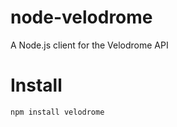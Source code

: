 # node-velodrome
A Node.js client for the Velodrome API

Install
=======
```npm install velodrome```